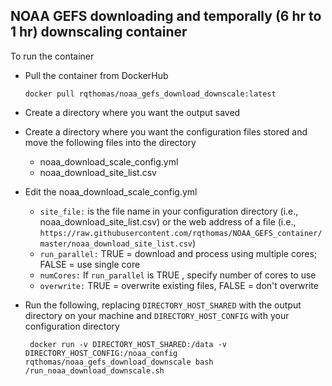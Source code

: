 ## NOAA GEFS downloading and temporally (6 hr to 1 hr) downscaling container

To run the container

- Pull the container from DockerHub

	`docker pull rqthomas/noaa_gefs_download_downscale:latest`

- Create a directory where you want the output saved

- Create a directory where you want the configuration files stored and move the following
  files into the directory
  
  - noaa_download_scale_config.yml
  - noaa_download_site_list.csv
  
- Edit the noaa_download_scale_config.yml

  - `site_file:` is the file name in your configuration directory (i.e., noaa_download_site_list.csv)
     or the web address of a file (i.e., `https://raw.githubusercontent.com/rqthomas/NOAA_GEFS_container/master/noaa_download_site_list.csv`)
  - `run_parallel:` TRUE = download and process using multiple cores; FALSE = use single core
  - `numCores:` If `run_parallel`  is TRUE , specify number of cores to use
  - `overwrite:` TRUE = overwrite existing files, FALSE = don't overwrite

- Run the following, replacing `DIRECTORY_HOST_SHARED` with the output directory on your 
  machine and `DIRECTORY_HOST_CONFIG` with your configuration directory

	` docker run -v DIRECTORY_HOST_SHARED:/data -v DIRECTORY_HOST_CONFIG:/noaa_config rqthomas/noaa_gefs_download_downscale bash /run_noaa_download_downscale.sh`



